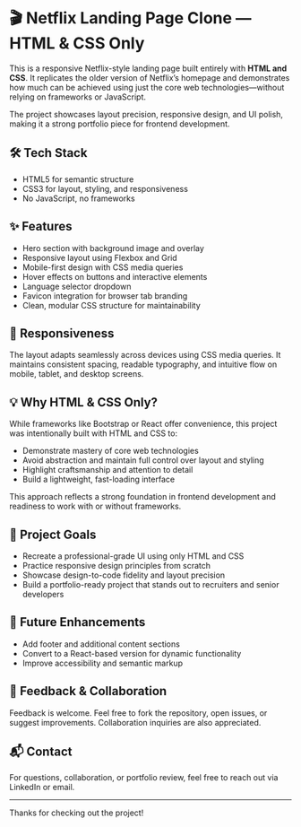 # 🎬 Netflix Landing Page Clone — HTML & CSS Only

This is a responsive Netflix-style landing page built entirely with **HTML and CSS**. It replicates the older version of Netflix’s homepage and demonstrates how much can be achieved using just the core web technologies—without relying on frameworks or JavaScript.

The project showcases layout precision, responsive design, and UI polish, making it a strong portfolio piece for frontend development.

## 🛠️ Tech Stack

- HTML5 for semantic structure
- CSS3 for layout, styling, and responsiveness
- No JavaScript, no frameworks

## ✨ Features

- Hero section with background image and overlay
- Responsive layout using Flexbox and Grid
- Mobile-first design with CSS media queries
- Hover effects on buttons and interactive elements
- Language selector dropdown
- Favicon integration for browser tab branding
- Clean, modular CSS structure for maintainability

## 📱 Responsiveness

The layout adapts seamlessly across devices using CSS media queries. It maintains consistent spacing, readable typography, and intuitive flow on mobile, tablet, and desktop screens.

## 💡 Why HTML & CSS Only?

While frameworks like Bootstrap or React offer convenience, this project was intentionally built with HTML and CSS to:

- Demonstrate mastery of core web technologies
- Avoid abstraction and maintain full control over layout and styling
- Highlight craftsmanship and attention to detail
- Build a lightweight, fast-loading interface

This approach reflects a strong foundation in frontend development and readiness to work with or without frameworks.

## 🎯 Project Goals

- Recreate a professional-grade UI using only HTML and CSS
- Practice responsive design principles from scratch
- Showcase design-to-code fidelity and layout precision
- Build a portfolio-ready project that stands out to recruiters and senior developers

## 🚀 Future Enhancements

- Add footer and additional content sections
- Convert to a React-based version for dynamic functionality
- Improve accessibility and semantic markup

## 🙌 Feedback & Collaboration

Feedback is welcome. Feel free to fork the repository, open issues, or suggest improvements. Collaboration inquiries are also appreciated.

## 📬 Contact

For questions, collaboration, or portfolio review, feel free to reach out via LinkedIn or email.

---

Thanks for checking out the project!